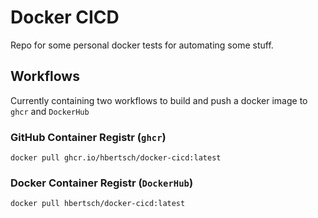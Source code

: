 # Docker CICD 
Repo for some personal docker tests for automating some stuff.

## Workflows
Currently containing two workflows to build and push a docker image to `ghcr` and `DockerHub`

### GitHub Container Registr (`ghcr`)

```shell
docker pull ghcr.io/hbertsch/docker-cicd:latest
```

### Docker Container Registr (`DockerHub`)

```shell
docker pull hbertsch/docker-cicd:latest
```

